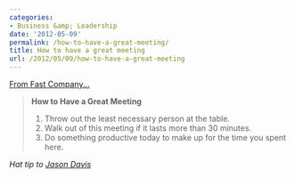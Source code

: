 ```yaml
---
categories:
- Business &amp; Leadership
date: '2012-05-09'
permalink: /how-to-have-a-great-meeting/
title: How to have a great meeting
url: /2012/05/09/how-to-have-a-great-meeting
---
```


<a href="http://www.fastcompany.com/1835502/the-key-to-great-meetings-is-kicking-some-people-out-of-it">From Fast Company...</a>

<blockquote><strong>How to Have a Great Meeting</strong>

1. Throw out the least necessary person at the table.
2. Walk out of this meeting if it lasts more than 30 minutes.
3. Do something productive today to make up for the time you spent here.</blockquote>

<em>Hat tip to <a href="https://twitter.com/#!/davisory">Jason Davis</a></em>